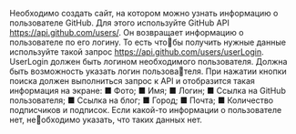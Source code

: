 Необходимо создать сайт, на котором можно узнать 
информацию о пользователе GitHub. Для этого используйте 
GitHub API https://api.github.com/users/. Он возвращает 
информацию о пользователе по его логину. То есть чтобы получить нужные данные используйте такой запрос 
https://api.github.com/users/userLogin. UserLogin должен 
быть логином необходимого пользователя. 
Должна быть возможность указать логин пользователя. При нажатии кнопки поиска должен выполниться 
запрос к API и отобразится такая информация на экране:
■ Фото;
■ Имя;
■ Логин;
■ Ссылка на GitHub пользователя;
■ Ссылка на блог;
■ Город;
■ Почта;
■ Количество подписчиков и подписок.
Если какой-то информации о пользователе нет, необходимо указать, что таких данных нет.
